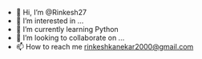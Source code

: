 - 👋 Hi, I’m @Rinkesh27
- 👀 I’m interested in ...
- 🌱 I’m currently learning Python
- 💞️ I’m looking to collaborate on ...
- 📫 How to reach me rinkeshkanekar2000@gmail.com

<!---
Rinkesh27/Rinkesh27 is a ✨ special ✨ repository because its `README.md` (this file) appears on your GitHub profile.
You can click the Preview link to take a look at your changes.
--->
